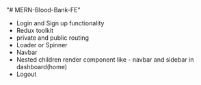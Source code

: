 "# MERN-Blood-Bank-FE"

- Login and Sign up functionality
- Redux toolkit
- private and public routing
- Loader or Spinner
- Navbar
- Nested children render component like - navbar and sidebar in dashboard(home)
- Logout
